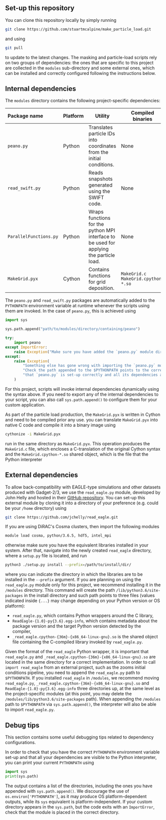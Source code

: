 Set-up this repository
--------
You can clone this repository locally by simply running 
```bash
git clone https://github.com/stuartmcalpine/make_particle_load.git
```
and using
```bash
git pull
```
to update to the latest changes. The masking and particle-load scripts rely on two groups of dependencies: the ones 
that are specific to this project are collected in the `modules` sub-directory and some external ones, which can be 
installed and correctly configured following the instructions below.

Internal dependencies
--------
The `modules` directory contains the following project-specific dependencies:

| Package name           | Platform   | Utility                                                                | Compiled binaries                                 |
|:---------------------- |------------|------------------------------------------------------------------------|---------------------------------------------------|
| `peano.py`             | Python     | Translates particle IDs into coordinates from the initial conditions.  | None                                              |
| `read_swift.py`        | Python     | Reads snapshots generated using the SWIFT code.                        | None                                              |
| `ParallelFunctions.py` | Python     | Wraps functions for the python MPI interface to be used for applying the particle load.                          | None    |
| `MakeGrid.pyx`         | Cython     | Contains functions for grid deposition.                                | `MakeGrid.c` `MakeGrid.cpython-*.so`              |

The `peano.py` and `read_swift.py` packages are automatically added to the `PYTHONPATH` environment variable at runtime
whenever the scripts using them are invoked. In the case of `peano.py`, this is achieved using
```python
import sys

sys.path.append("path/to/modules/directory/containing/peano")

try:
    import peano
except ImportError:
    raise Exception("Make sure you have added the `peano.py` module directory to your $PYTHONPATH.")
except:
    raise Exception(
        "Something else has gone wrong with importing the `peano.py` module. "
        "Check the path appended to the $PYTHONPATH points to the correct directory, "
        "that `peano.py` is set-up correctly and all its dependencies are in correct working order."
    )
```
For this project, scripts will invoke internal dependencies dynamically using the syntax above. If you need to export any
of the internal dependencies to your script, you can also call `sys.path.append()` to configure them for your custom 
application.

As part of the particle load production, the `MakeGrid.pyx` is written in Cython and need to be compiled prior any use.
you can translate `MakeGrid.pyx` into native C code and compile it into a binary image using
```bash
cythonize -i MakeGrid.pyx
```
run in the same directory as `MakeGrid.pyx`. This operation produces the `MakeGrid.c` file, which encloses a C-translation
of the original Cython syntax and the `MakeGrid.cpython-*.so` shared object, which is the file that the Python interpreter

External dependencies
--------
To allow back-compatibility with EAGLE-type simulations and other datasets produced with Gadget-2/3, we use the `read_eagle.py`
module, developed by John Helly and hosted in their [GitHub repository](https://github.com/jchelly/read_eagle). You can 
set-up this external module by cloning it into a directory of your preference (e.g. could be your `/home` directory) using
```bash
git clone https://github.com/jchelly/read_eagle.git
```
If you are using DiRAC's Cosma clusters, then import the following modules
```bash
module load cosma, python/3.6.5, hdf5, intel_mpi
```
otherwise make sure you have the equivalent libraries installed in your system.
After that, navigate into the newly created `read_eagle` directory, where a `setup.py` file is located, and run
```bash
python3 ./setup.py install --prefix=/path/to/install/dir/
```
where you can indicate the directory in which the libraries are to be installed in the `--prefix` argument. If you are
planning on using the `read_eagle.py` module only for this project, we recommend installing it in the `/modules` directory.
This command will create the path `/lib/python3.6/site-packages` in the install directory and such path points to three 
files (values indicated inside `{...}` may change depending on your Python version or OS platform): 
- `read_eagle.py`, which contains Python wrappers around the C library,
- `ReadEagle-{1.0}-py{3.6}.egg-info`, which contains metadata about the package version and the target 
Python version detected by the compiler,
- `_read_eagle.cpython-{36m}-{x86_64-linux-gnu}.so` is the shared object file containing the C-compiled library invoked by 
`read_eagle.py`.

Given the format of the `read_eagle` Python wrapper, it is important that `read_eagle.py` and `_read_eagle.cpython-{36m}-{x86_64-linux-gnu}.so`
are located in the same directory for a correct implementation. In order to call `import read_eagle` from an external 
project, such as the zooms initial conditions pipeline, you need to append the `read_eagle.py` path to `$PYTHONPATH`.
If you installed `read_eagle` in `/modules`, we recommend moving `read_eagle.py`, `_read_eagle.cpython-{36m}-{x86_64-linux-gnu}.so`
and `ReadEagle-{1.0}-py{3.6}.egg-info` three directories up, at the same level as the project-specific modules (at this point, 
you may delete the `/modules/lib/python3.6/site-packages` path). When appending the `/modules` path to `$PYTHONPATH` via 
`sys.path.append()`, the interpreter will also be able to import `read_eagle.py`.

Debug tips
-------
This section contains some useful debugging tips related to dependency configurations.

In order to check that you have the correct `PYTHONPATH` environment variable set-up and that all your dependencies are 
visible to the Python interpreter, you can print your current `PYTHONPATH` using
```python
import sys
print(sys.path)
```
The output contains a list of the directories, including the ones you have appended with `sys.path.append()`. We 
discourage the use of `os.environ['PYTHONPATH']`, as it may produce OS platform-dependent outputs, while its `sys` 
equivalent is platform-independent. If your custom directory appears in the `sys.path`, but the code exits with an
`ImportError`, check that the module is placed in the correct directory.